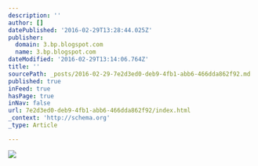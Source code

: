 ```yaml
---
description: ''
author: []
datePublished: '2016-02-29T13:28:44.025Z'
publisher:
  domain: 3.bp.blogspot.com
  name: 3.bp.blogspot.com
dateModified: '2016-02-29T13:14:06.764Z'
title: ''
sourcePath: _posts/2016-02-29-7e2d3ed0-deb9-4fb1-abb6-466dda862f92.md
published: true
inFeed: true
hasPage: true
inNav: false
url: 7e2d3ed0-deb9-4fb1-abb6-466dda862f92/index.html
_context: 'http://schema.org'
_type: Article

---
```

![](http://3.bp.blogspot.com/-SQM-IE1NzR4/VRAc1kb16fI/AAAAAAAAn7A/sdq-NsF6afg/s1600/tumblr_neoma2m9oV1qccg4fo6_1280.jpg)